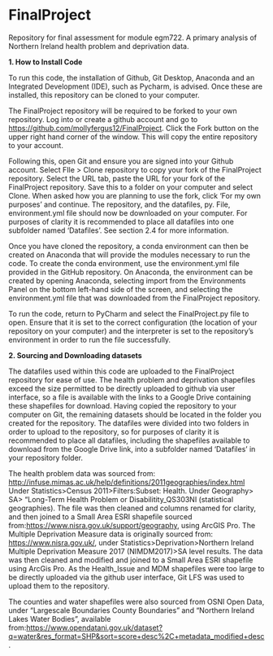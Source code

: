 # FinalProject
Repository for final assessment for module egm722. A primary analysis of Northern Ireland health problem and deprivation data. 

**1. How to Install Code**

To run this code, the installation of Github, Git Desktop, Anaconda and an Integrated Development (IDE), such as Pycharm, is advised. Once these are installed, this repository can be cloned to your computer. 

The FinalProject repository will be required to be forked to your own repository. Log into or create a github account and go to https://github.com/mollyfergus12/FinalProject. Click the Fork button on the upper right hand corner of the window. This will copy the entire repository to your account.

Following this, open Git and ensure you are signed into your Github account. Select FIle > Clone repository to copy your fork of the FinalProject repository. Select the URL tab, paste the URL for your fork of the FinalProject repository. Save this to a folder on your computer and select Clone. When asked how you are planning to use the fork, click ‘For my own purposes’ and continue. The repository, and the datafiles, py. File, environment.yml file should now be downloaded on your computer. For purposes of clarity it is recommended to place all datafiles into one subfolder named ‘Datafiles’. See section 2.4 for more information.

Once you have cloned the repository, a conda environment can then be created on Anaconda that will provide the modules necessary to run the code. To create the conda environment, use the environment.yml file provided in the GitHub repository. On Anaconda, the environment can be created by opening Anaconda, selecting import from the Environments Panel on the bottom left-hand side of the screen, and selecting the environment.yml file that was downloaded from the FinalProject repository. 

To run the code, return to PyCharm and select the FinalProject.py file to open. Ensure that it is set to the correct configuration (the location of your repository on your computer) and the interpreter is set to the repository’s environment in order to run the file successfully. 

**2. Sourcing and Downloading datasets**

The datafiles used within this code are uploaded to the FinalProject repository for ease of use. The health problem and deprivation shapefiles exceed the size permitted to be directly uploaded to github via user interface, so a file is available with the links to a Google Drive containing these shapefiles for download. Having copied the repository to your computer on Git, the remaining datasets should be located in the folder you created for the repository. The datafiles were divided into two folders in order to upload to the repository, so for purposes of clarity it is recommended to place all datafiles, including the shapefiles available to download from the Google Drive link, into a subfolder named ‘Datafiles’ in your repository folder. 

The health problem data was sourced from: http://infuse.mimas.ac.uk/help/definitions/2011geographies/index.html
Under Statistics>Census 2011>Filters:Subset: Health. Under Geography> SA> “Long-Term Health Problem or Disabilitity_QS303NI (statistical geographies). The file was then cleaned and columns renamed for clarity, and then joined to a Small Area ESRI shapefile sourced from:https://www.nisra.gov.uk/support/geography, using ArcGIS Pro. The Multiple Deprivation Measure data is originally sourced from: https://www.nisra.gov.uk/, under Statistics>Deprivation>Northern Ireland Multiple Deprivation Measure 2017 (NIMDM2017)>SA level results. The data was then cleaned and modified and joined to a Small Area ESRI shapefile using ArcGis Pro. As the Health_Issue and MDM shapefiles were too large to be directly uploaded via the github user interface, Git LFS was used to upload them to the repository. 

The counties and water shapefiles were also sourced from OSNI Open Data, under “Largescale Boundaries County Boundaries” and “Northern Ireland Lakes Water Bodies”, available from:https://www.opendatani.gov.uk/dataset?q=water&res_format=SHP&sort=score+desc%2C+metadata_modified+desc.



